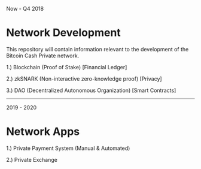 Now - Q4 2018

# Network Development
This repository will contain information relevant to the development of the Bitcoin Cash Private network.

1.) Blockchain (Proof of Stake) [Financial Ledger]

2.) zkSNARK (Non-interactive zero-knowledge proof) [Privacy]

3.) DAO (Decentralized Autonomous Organization) [Smart Contracts]

-----------------------------------------------------------------------------------------------------------------
2019 - 2020

# Network Apps 

1.) Private Payment System (Manual & Automated)

2.) Private Exchange 
